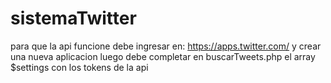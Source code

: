 # sistemaTwitter

para que la api funcione debe ingresar en:
https://apps.twitter.com/
y crear una nueva aplicacion
luego debe completar en buscarTweets.php el array $settings con los tokens de la api
